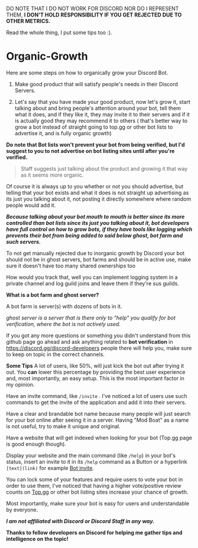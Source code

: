 DO NOTE THAT I DO NOT WORK FOR DISCORD NOR DO I REPRESENT THEM, **I DON'T HOLD RESPONSIBILITY IF YOU GET REJECTED DUE TO OTHER METRICS.**

Read the whole thing, I put some tips too :). 

# Organic-Growth

Here are some steps on how to organically grow your Discord Bot.

1) Make good product that will satisfy people's needs in their Discord Servers.

2) Let's say that you have made your good product, now let's grow it, start talking about and bring people's attention around your bot, tell them what it does, and if they like it, they may invite it to their servers and if it is actually good they may recommend it to others ( that's better way to grow a bot instead of straight going to top.gg or other bot lists to advertise it, and is fully organic growth)

**Do note that Bot lists won't prevent your bot from being verified, but I'd suggest to you to not advertise on bot listing sites until after you're verified.**

> Staff suggests just talking about the product and growing it that way as it seems more organic. 


Of course it is always up to you whether or not you should advertise, but telling that your bot exists and what it does is not straight up advertising as its just you talking about it, not posting it directly somewhere where random people would add it. 

***Because talking about your bot mouth to mouth is better since its more controlled than bot lists since its just you talking about it, bot developers have full control on how to grow bots, if they have tools like logging which prevents their bot from being added to said below ghost, bot farm and such servers.***

To not get manually rejected due to inorganic growth by Discord your bot should not be in ghost servers, bot farms and should be in active use, make sure it doesn't have too many shared ownerships too

How would you track that, well you can implement logging system in a private channel and log guild joins and leave them if they're sus guilds.



**What is a bot farm and ghost server?**

A bot farm is server(s) with dozens of bots in it. 

*ghost server is a server that is there only to "help" you qualify for bot verification, where the bot is not actively used.*

If you got any more questions or something you didn't understand from this github page go ahead and ask anything related to **__bot verification__** in https://discord.gg/discord-developers  people there will help you, make sure to keep on topic in the correct channels. 




**Some Tips**
A lot of users, like 50%, will just kick the bot out after trying it out. You **can** lower this percentage by providing the best user experience and, most importantly, an easy setup. This is the most important factor in my opinion.

Have an invite command, like `/invite` . I've noticed a lot of users use such commands to get the invite of the application and add it into their servers.

Have a clear and brandable bot name because many people will just search for your bot online after seeing it in a server. Having "Mod Boat" as a name is not useful, try to make it unique and original.

Have a website that will get indexed when looking for your bot (Top.gg page is good enough though).

Display your website and the main command (like `/help`) in your bot's status, insert an invite to it in its `/help` command as a Button or a hyperlink `[text](link)` for example [Bot invite](https://example.com).

You can lock some of your features and require users to vote your bot in order to use them, I've noticed that having a higher vote/positive review counts on [Top.gg](https://top.gg) or other bot listing sites increase your chance of growth. 


Most importantly, make sure your bot is easy for users and understandable by everyone. 

***I am not affiliated with Discord or Discord Staff in any way.***




**Thanks to fellow developers on Discord for helping me gather tips and intelligence on the topic!**

